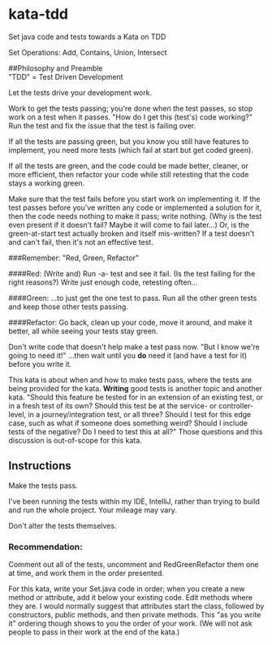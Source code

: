 # kata-tdd
Set java code and tests towards a Kata on TDD

Set Operations: Add, Contains, Union, Intersect

##Philosophy and Preamble   
"TDD" = Test Driven Development

Let the tests drive your development work.

Work to get the tests passing; you're done when the test passes, so stop
        work on a test when it passes.
"How do I get this (test's) code working?"  Run the test and fix the
        issue that the test is failing over.

If all the tests are passing green, but you know you still have features
        to implement, you need more tests (which fail at start but get coded green).

If all the tests are green, and the code could be made better, cleaner,
        or more efficient, then refactor your code while still retesting that the
        code stays a working green.

Make sure that the test fails before you start work on implementing it.  If the
        test passes before you've written any code or implemented a solution for it,
        then the code needs nothing to make it pass; write nothing.  (Why is the test
        even present if it doesn't fail?  Maybe it will come to fail later...)  Or,
        is the green-at-start test actually broken and itself mis-written?  If a
        test doesn't and can't fail, then it's not an effective test.


###Remember: "Red, Green, Refactor"

####Red: (Write and) Run -a- test and see it fail.
(Is the test failing for the right reasons?)
Write just enough code, retesting often...
    
####Green: ...to just get the one test to pass.
Run all the other green tests and keep those other tests passing.
    
####Refactor: Go back, clean up your code, move it around, and make it better, all while seeing your tests stay green.

Don't write code that doesn't help make a test pass now.
    "But I know we're going to need it!"
...then wait until you **do** need it (and have a test for it) before you write it.

This kata is about when and how to make tests pass, where the tests are being
    provided for the kata.  **Writing** good tests is another topic and another
    kata.  "Should this feature be tested for in an extension of an existing
    test, or in a fresh test of its own?  Should this test be at the
    service- or controller-level, in a journey/integration test, or all three?
    Should I test for this edge case, such as what if someone does something weird?
    Should I include tests of the negative?  Do I need to test this at all?"
    Those questions and this discussion is out-of-scope for this kata.
  
## Instructions   
Make the tests pass.

I've been running the tests within my IDE, IntelliJ, rather than trying 
to build and run the whole project.  Your mileage may vary.
    
Don't alter the tests themselves.

### Recommendation:
Comment out all of the tests, uncomment and RedGreenRefactor them
        one at time, and work them in the order presented.
       
For this kata, write your Set.java code in order; when you create a new method
        or attribute, add it below your existing code.  Edit methods where they are.
        I would normally suggest that attributes start the class, followed by
        constructors, public methods, and then private methods.  This "as you
        write it" ordering though shows to you the order of your work.  (We will
        not ask people to pass in their work at the end of the kata.)

    
   
